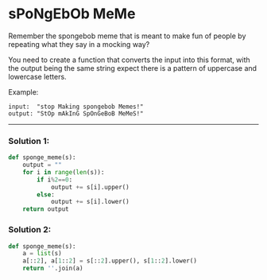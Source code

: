 # sPoNgEbOb MeMe

Remember the spongebob meme that is meant to make fun of people by repeating what they say in a mocking way?

You need to create a function that converts the input into this format, with the output being the same string expect there is a
pattern of uppercase and lowercase letters.

Example:

```
input:  "stop Making spongebob Memes!"
output: "StOp mAkInG SpOnGeBoB MeMeS!"
```

---

### Solution 1:

```python
def sponge_meme(s):
    output = ""
    for i in range(len(s)):
        if i%2==0:
            output += s[i].upper()
        else:
            output += s[i].lower()
    return output
```

### Solution 2:

```python
def sponge_meme(s):
    a = list(s)
    a[::2], a[1::2] = s[::2].upper(), s[1::2].lower()
    return ''.join(a)
```
